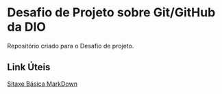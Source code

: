 # Desafio de Projeto sobre Git/GitHub da DIO
Repositório criado para o Desafio de projeto.

## Link Úteis
[Sitaxe Básica MarkDown](https://www.markdownguide.org/basic-syntax/)
